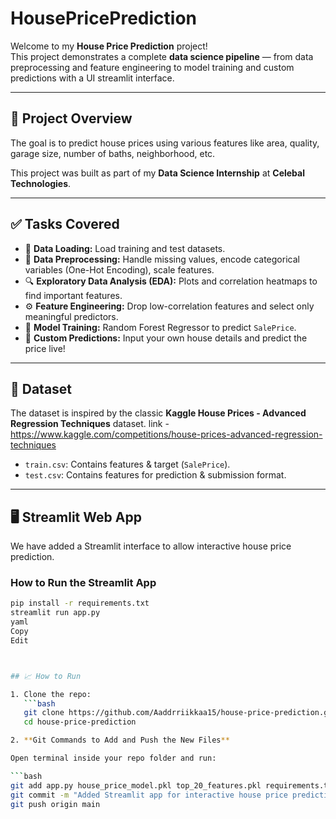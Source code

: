 # HousePricePrediction

Welcome to my **House Price Prediction** project!  
This project demonstrates a complete **data science pipeline** — from data preprocessing and feature engineering to model training and custom predictions with a UI streamlit interface.

---

## 📌 Project Overview

The goal is to predict house prices using various features like area, quality, garage size, number of baths, neighborhood, etc.

This project was built as part of my **Data Science Internship** at **Celebal Technologies**.

---

## ✅ Tasks Covered

- 📂 **Data Loading:** Load training and test datasets.
- 🧹 **Data Preprocessing:** Handle missing values, encode categorical variables (One-Hot Encoding), scale features.
- 🔍 **Exploratory Data Analysis (EDA):** Plots and correlation heatmaps to find important features.
- ⚙️ **Feature Engineering:** Drop low-correlation features and select only meaningful predictors.
- 🤖 **Model Training:** Random Forest Regressor to predict `SalePrice`.
- 🔮 **Custom Predictions:** Input your own house details and predict the price live!

---

## 📁 Dataset

The dataset is inspired by the classic **Kaggle House Prices - Advanced Regression Techniques** dataset.
link - https://www.kaggle.com/competitions/house-prices-advanced-regression-techniques
- `train.csv`: Contains features & target (`SalePrice`).
- `test.csv`: Contains features for prediction & submission format.

---

## 🖥️ Streamlit Web App

We have added a Streamlit interface to allow interactive house price prediction.

### How to Run the Streamlit App

```bash
pip install -r requirements.txt
streamlit run app.py
yaml
Copy
Edit



## 📈 How to Run

1. Clone the repo:
   ```bash
   git clone https://github.com/Aaddrriikkaa15/house-price-prediction.git
   cd house-price-prediction

2. **Git Commands to Add and Push the New Files**

Open terminal inside your repo folder and run:

```bash
git add app.py house_price_model.pkl top_20_features.pkl requirements.txt
git commit -m "Added Streamlit app for interactive house price prediction"
git push origin main
